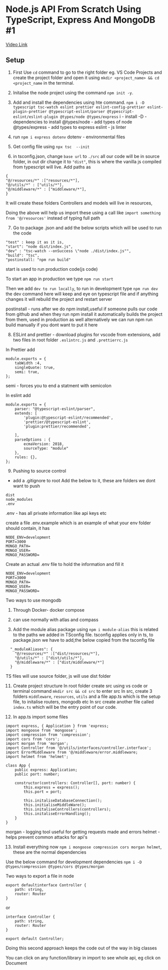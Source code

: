 # Node.js API From Scratch Using TypeScript, Express And MongoDB #1 

[Video Link](https://www.youtube.com/watch?v=1o9YOHeKhNQ&t=885s)

## Setup

1) First Use `cd` command to go to the right folder eg. VS Code Projects and create the project folder and open it using `mkdir <project_name> && cd <project_name` in the terminal.

2) Initalise the node project using the command
`npm init -y`.

3) Add and install the dependencies using hte command.
`npm i -D typescript tsc-watch eslint prettier eslint-config-prettier eslint-plugin-prettier @typescript-eslint/parser @typescript-eslint/eslint-plugin @types/node @types/express`
i - install
-D - dependencies to install
@types/node - add types of node
@types/express - add types to express
eslint - js linter

4) run `npm i express dotenv`
dotenv - environmental files

5) Get config file using `npx tsc  --init`

6) in tsconfig.json, change `base url` to `./src` all our code will be in source folder, in out dir change it to `"dist"`, this is where the vanilla js compiled from typescript will live.
Add paths as
```
{
"@/resources/*" :["resources/*"],
"@/utils/*" : ["utils/*"],
"@/middleware/*" : ["middleware/*"],
}
```
It will create these folders
Controllers and models will live in resources,

Doing the above will help us import these using a call like
`import something from '@/resources'` instead of typing full path


7) Go to package .json and add the below scripts which will be used to run the code

```
"test" : keep it as it is,
"start": "node dist/index.js",
"dev" : "tsc-watch --onSuccess \"node ./dist/index.js"",
"build": "tsc",
"postinstall: "npm run build"
```
start is used to run production code(js code)

To start an app in production we type `npm run start`

Then we add `dev to run locally`, to run in development type `npm run dev` the dev command here will keep and eye on typescript file and if anything changes it will rebuild the project and restart server

postinstall - runs after we do npm install,useful if someone pulls our code from github and when they run npm install it automatically builds the project from them, used in production as well alternatively we can run npm run build manually if you dont want to put it here

8) ESLint and prettier - download plugins for vscode from extensions, add two files in root folder `.eslintrc.js` and `.prettierrc.js`

In Prettier add
```
module.exports = {
    tabWidth :4,
    singleQuote: true,
    semi: true,
};
```
semi - forces you to end a statment with semicolon

In eslint add
```
module.exports = {
    parser: "@typescript-eslint/parser",
    extends: [
        'plugin:@typescript-eslint/recommended',
        'prettier/@typescript-eslint',
        'plugin:prettier/recommended',
        
    ],
    parseOptions : {
        ecmaVersion: 2018,
        sourceType: "module"
    },
    rules: {}, 
};
```

9) Pushing to source control 
- add a .gitignore to root
Add the below to it, these are folders we dont want to push
```
dist
node_modules
.env
```
.env - has all private information like api keys etc

create a file .env.example which is an example of what your env folder should contain, it has
```
NODE_ENV=development
PORT=3000
MONGO_PATH=
MONGO_USER=
MONGO_PASSWORD=
```

Create an actual .env file to hold the information and fill it
```
NODE_ENV=development
PORT=3000
MONGO_PATH=
MONGO_USER=
MONGO_PASSWORD=
```
Two ways to use mongodb
1) Through Docker- docker compose
2) can use normally with atlas and compass

10) Add the module alias package using `npm i module-alias` this is related to the paths we added in TSconfig file. tsconfig applies only in  ts, to package.json we have to add,the below copied from the tsconfig file
```
  "_moduleAliases": {
    "@/resources/*" :["dist/resources/*"],
    "@/utils/*" : ["dist/utils/*"],
    "@/middleware/*" : ["dist/middleware/*"]
  }
```

TS files will use source folder, js will use dist folder

11) Create project structure
In root folder create src using vs code or terminal command `mkdir src && cd src` to enter src
In src, create 3 folders `middleware`, `resources`, `utils` and a file app.ts which is the setup file, to initalise routers, mongodb etc
In src create another file called `index.ts` which will be the entry point of our code.

12) In app.ts import some files
```
import express, { Application } from 'express;
import mongoose from 'mongoose';
import compression from 'compression';
import cors from 'cors';
import morgan from 'morgan';
import Controller from '@/utils/interfaces/controller.interface';
import ErrorMiddleware from '@/middleware/error.middleware;
import helmet from 'helmet';

class App {
    public express: Application;
    public port: number;

    constructor(controllers: Controller[], port: number) {
        this.express = express();
        this.port = port;

        this.initaliseDatabaseConnection();
        this.initialiseMiddleWare();
        this.initaliseControllers(controllers);
        this.initaliseErrorHandling();
    }
}
```
morgan - logging tool useful for getting requests made and errors
helmet - helps prevent common attacks for api's

13) Install everything now
`npm i mongoose compression cors morgan helmet`, these are the normal dependencies

Use the below command for development dependencies
`npm i -D @types/compression @types/cors @types/morgan`

Two ways to export a file in node
```
export defaultinterface Controller {
    path: string,
    router: Router
}
```
or
```
interface Controller {
    path: string,
    router: Router
}

export default Controller;
```
Doing this second approach keeps the code out of the way in big classes

You can click on any function/library in import to see whole api, eg click on Document